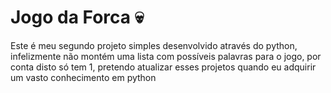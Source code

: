 # Jogo da Forca 💀

Este é meu segundo projeto simples desenvolvido através do python, infelizmente não montém uma lista com possíveis palavras para o jogo, por conta disto só tem 1, pretendo atualizar esses projetos quando eu adquirir um vasto conhecimento em python
